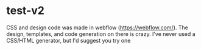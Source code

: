 # test-v2


CSS and design code was made in webflow (https://webflow.com/). The design, templates, and code generation on there is crazy. I've never used a CSS/HTML generator, but I'd suggest you try one
